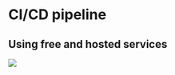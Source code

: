 # CI/CD pipeline
## Using free and hosted services

![](https://cdn-images-1.medium.com/max/800/1*z6dyw9e-wPWYxRYZWhSXKQ.png)

